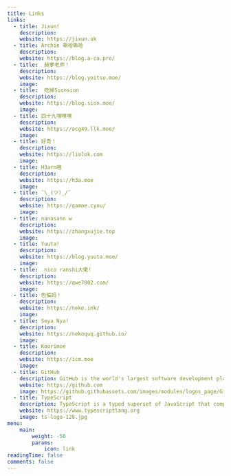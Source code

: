 ```yaml
---
title: Links
links:
  - title: Jixun!
    description:
    website: https://jixun.uk
  - title: Archie 嘶哈嘶哈
    description: 
    website: https://blog.a-ca.pro/
  - title:  赫萝老师！
    description: 
    website: https://blog.yoitsu.moe/
    image:
  - title:  吃掉Sionsion
    description: 
    website: https://blog.sion.moe/
    image:
  - title: 四十九嘿嘿嘿
    description: 
    website: https://acg49.llk.moe/
    image:
  - title: 好奇！
    description: 
    website: https://liolok.com
    image:
  - title: H3arn喵
    description: 
    website: https://h3a.moe
    image:
  - title: ¯\_(ツ)_/¯
    description: 
    website: https://qamoe.cyou/
    image:
  - title: nanasann w
    description: 
    website: https://zhangxujie.top
    image:
  - title: Yuuta!
    description: 
    website: https://blog.yuuta.moe/
    image:
  - title:  nico ranshi大佬!
    description: 
    website: https://qwe7002.com/
    image:
  - title: 色猫妈！
    description: 
    website: https://neko.ink/
    image:
  - title: Seya Nya!
    description: 
    website: https://nekoquq.github.io/
    image:
  - title: Koorimoe
    description: 
    website: https://icm.moe
    image:
  - title: GitHub
    description: GitHub is the world's largest software development platform.
    website: https://github.com
    image: https://github.githubassets.com/images/modules/logos_page/GitHub-Mark.png
  - title: TypeScript
    description: TypeScript is a typed superset of JavaScript that compiles to plain JavaScript.
    website: https://www.typescriptlang.org
    image: ts-logo-128.jpg
menu:
    main: 
        weight: -50
        params:
            icon: link
readingTime: false
comments: false
---
```


